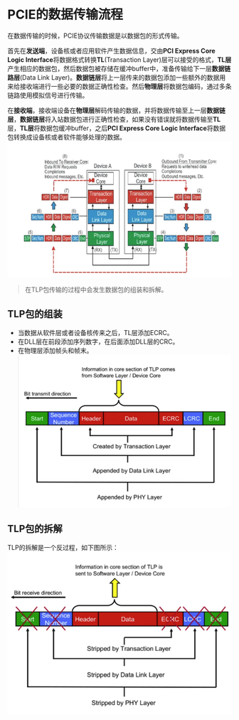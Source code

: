 # PCIE的数据传输流程
在数据传输的时候，PCIE协议传输数据是以数据包的形式传输。

首先在**发送端**，设备核或者应用软件产生数据信息，交由**PCI Express Core Logic Interface**将数据格式转换**TL**(Transaction Layer)层可以接受的格式，**TL层**产生相应的数据包，然后数据包被存储在缓冲buffer中，准备传输给下一层**数据链路层**(Data Link Layer)。**数据链层**将上一层传来的数据包添加一些额外的数据用来给接收端进行一些必要的数据正确性检查。然后**物理层**将数据包编码，通过多条链路使用模拟信号进行传输。

在**接收端**，接收端设备在**物理层**解码传输的数据，并将数据传输至上一层**数据链层**，**数据链层**将入站数据包进行正确性检查，如果没有错误就将数据传输至**TL**层，**TL层**将数据包缓冲buffer，之后**PCI Express Core Logic Interface**将数据包转换成设备核或者软件能够处理的数据。
![PCIE数据包的处理](./image/pcie%E6%95%B0%E6%8D%AE%E5%8C%85%E7%9A%84%E5%A4%84%E7%90%86%E8%BF%87%E7%A8%8B.png "PCIE数据包的处理")

>在TLP包传输的过程中会发生数据包的组装和拆解。
## TLP包的组装
- 当数据从软件层或者设备核传来之后，TL层添加ECRC。
- 在DLL层在前段添加序列数字，在后面添加DLL层的CRC。
- 在物理层添加帧头和帧末。
![TLP组包](./image/TLP%E7%BB%84%E5%8C%85.png "TLP组包")

## TLP包的拆解
TLP的拆解是一个反过程，如下图所示：
![TLP拆包](./image/TLP%E6%8B%86%E5%8C%85.png "TLP拆包")



